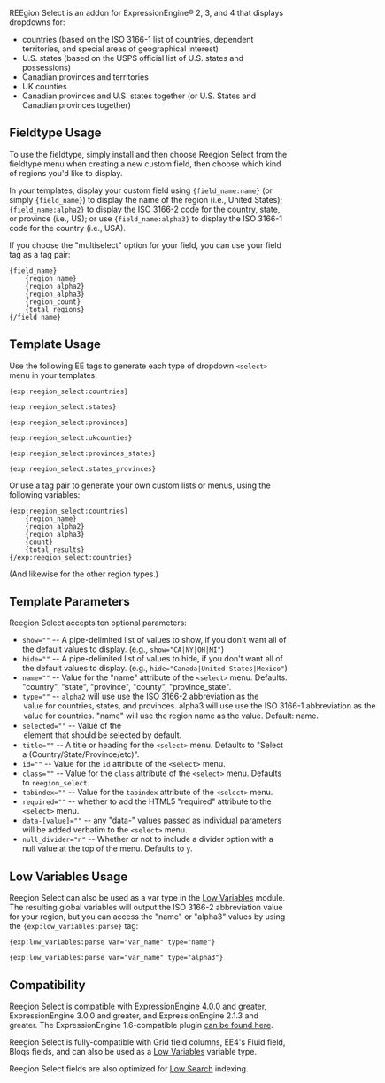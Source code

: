 REEgion Select is an addon for ExpressionEngine&reg; 2, 3, and 4 that displays dropdowns for:

- countries (based on the ISO 3166-1 list of countries, dependent territories, and special areas of geographical interest)
- U.S. states (based on the USPS official list of U.S. states and possessions)
- Canadian provinces and territories
- UK counties
- Canadian provinces and U.S. states together (or U.S. States and Canadian provinces together)

## Fieldtype Usage

To use the fieldtype, simply install and then choose Reegion Select from the fieldtype menu when creating a new custom field, then choose which kind of regions you'd like to display.

In your templates, display your custom field using `{field_name:name}` (or simply `{field_name}`) to display the name of the region (i.e., United States); `{field_name:alpha2}` to display the ISO 3166-2 code for the country, state, or province (i.e., US); or use `{field_name:alpha3}` to display the ISO 3166-1 code for the country (i.e., USA).

If you choose the "multiselect" option for your field, you can use your field tag as a tag pair:

    {field_name}
        {region_name}
		{region_alpha2}
		{region_alpha3}
		{region_count}
		{total_regions}
	{/field_name}

## Template Usage

Use the following EE tags to generate each type of dropdown `<select>` menu in your templates:

`{exp:reegion_select:countries}`

`{exp:reegion_select:states}`

`{exp:reegion_select:provinces}`

`{exp:reegion_select:ukcounties}`

`{exp:reegion_select:provinces_states}`

`{exp:reegion_select:states_provinces}`

Or use a tag pair to generate your own custom lists or menus, using the following variables:

	{exp:reegion_select:countries}
		{region_name}
		{region_alpha2}
		{region_alpha3}
		{count}
		{total_results}
	{/exp:reegion_select:countries}

(And likewise for the other region types.)

## Template Parameters

Reegion Select accepts ten optional parameters:

- `show=""` -- A pipe-delimited list of values to show, if you don't want all of the default values to display. (e.g., `show="CA|NY|OH|MI"`)
- `hide=""` -- A pipe-delimited list of values to hide, if you don't want all of the default values to display. (e.g., `hide="Canada|United States|Mexico"`)
- `name=""` -- Value for the "name" attribute of the `<select>` menu. Defaults: "country", "state", "province", "county", "province_state".
- `type=""` -- `alpha2` will use use the ISO 3166-2 abbreviation as the <option> value for countries, states, and provinces. `alpha3` will use use the ISO 3166-1 abbreviation as the <option> value for countries. "name" will use the region name as the value. Default: `name`.
- `selected=""` -- Value of the <option> element that should be selected by default.
- `title=""` -- A title or heading for the `<select>` menu. Defaults to "Select a (Country/State/Province/etc)".
- `id=""` -- Value for the `id` attribute of the `<select>` menu.
- `class=""` -- Value for the `class` attribute of the `<select>` menu. Defaults to `reegion_select`.
- `tabindex=""` -- Value for the `tabindex` attribute of the `<select>` menu.
- `required=""` -- whether to add the HTML5 "required" attribute to the `<select>` menu.
- `data-[value]=""` -- any "data-" values passed as individual parameters will be added verbatim to the `<select>` menu.
- `null_divider="n"` -- Whether or not to include a divider option with a null value at the top of the menu. Defaults to `y`.

## Low Variables Usage

Reegion Select can also be used as a var type in the [Low Variables](http://devot-ee.com/add-ons/low-variables/) module. The resulting global variables will output the ISO 3166-2 abbreviation value for your region, but you can access the "name" or "alpha3" values by using the `{exp:low_variables:parse}` tag:

`{exp:low_variables:parse var="var_name" type="name"}`

`{exp:low_variables:parse var="var_name" type="alpha3"}`
   
## Compatibility

Reegion Select is compatible with ExpressionEngine 4.0.0 and greater, ExpressionEngine 3.0.0 and greater, and ExpressionEngine 2.1.3 and greater. The ExpressionEngine 1.6-compatible plugin [can be found here](http://github.com/amphibian/pi.reegion_select.ee_addon).

Reegion Select is fully-compatible with Grid field columns, EE4's Fluid field, Bloqs fields, and can also be used as a [Low Variables](http://devot-ee.com/add-ons/low-variables/) variable type.

Reegion Select fields are also optimized for [Low Search](http://devot-ee.com/add-ons/low-search/) indexing.